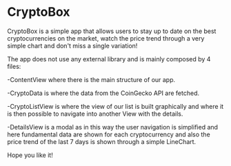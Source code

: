 # CryptoBox

CryptoBox is a simple app that allows users to stay up to date on the best cryptocurrencies on the market, watch the price trend through a very simple chart and don't miss a single variation!

The app does not use any external library and is mainly composed by 4 files:

-ContentView where there is the main structure of our app.

-CryptoData is where the data from the CoinGecko API are fetched.

-CryptoListView is where the view of our list is built graphically and where it is then possible to navigate into another View with the details.

-DetailsView is a modal as in this way the user navigation is simplified and here fundamental data are shown for each cryptocurrency and also the price trend of the last 7 days is shown through a simple LineChart.

Hope you like it!



